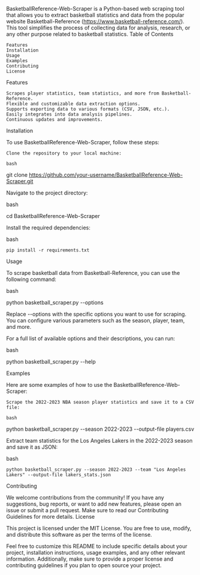 BasketballReference-Web-Scraper is a Python-based web scraping tool that allows you to extract basketball statistics and data from the popular website Basketball-Reference (https://www.basketball-reference.com/). This tool simplifies the process of collecting data for analysis, research, or any other purpose related to basketball statistics.
Table of Contents

    Features
    Installation
    Usage
    Examples
    Contributing
    License

Features

    Scrapes player statistics, team statistics, and more from Basketball-Reference.
    Flexible and customizable data extraction options.
    Supports exporting data to various formats (CSV, JSON, etc.).
    Easily integrates into data analysis pipelines.
    Continuous updates and improvements.

Installation

To use BasketballReference-Web-Scraper, follow these steps:

    Clone the repository to your local machine:

    bash

git clone https://github.com/your-username/BasketballReference-Web-Scraper.git

Navigate to the project directory:

bash

cd BasketballReference-Web-Scraper

Install the required dependencies:

bash

    pip install -r requirements.txt

Usage

To scrape basketball data from Basketball-Reference, you can use the following command:

bash

python basketball_scraper.py --options

Replace --options with the specific options you want to use for scraping. You can configure various parameters such as the season, player, team, and more.

For a full list of available options and their descriptions, you can run:

bash

python basketball_scraper.py --help

Examples

Here are some examples of how to use the BasketballReference-Web-Scraper:

    Scrape the 2022-2023 NBA season player statistics and save it to a CSV file:

    bash

python basketball_scraper.py --season 2022-2023 --output-file players.csv

Extract team statistics for the Los Angeles Lakers in the 2022-2023 season and save it as JSON:

bash

    python basketball_scraper.py --season 2022-2023 --team "Los Angeles Lakers" --output-file lakers_stats.json

Contributing

We welcome contributions from the community! If you have any suggestions, bug reports, or want to add new features, please open an issue or submit a pull request. Make sure to read our Contributing Guidelines for more details.
License

This project is licensed under the MIT License. You are free to use, modify, and distribute this software as per the terms of the license.

Feel free to customize this README to include specific details about your project, installation instructions, usage examples, and any other relevant information. Additionally, make sure to provide a proper license and contributing guidelines if you plan to open source your project.
